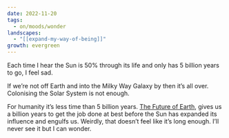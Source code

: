 ```yaml
---
date: 2022-11-20
tags:
  - on/moods/wonder
landscapes:
  - "[[expand-my-way-of-being]]"
growth: evergreen
---
```

Each time I hear the Sun is 50% through its life and only has 5 billion years to go, I feel sad.

If we’re not off Earth and into the Milky Way Galaxy by then it’s all over. Colonising the Solar System is not enough.

For humanity it’s less time than 5 billion years. [The Future of Earth](https://en.wikipedia.org/wiki/Future_of_Earth), gives us a billion years to get the job done at best before the Sun has expanded its influence and engulfs us. Weirdly, that doesn’t feel like it’s long enough. I’ll never see it but I can wonder.
